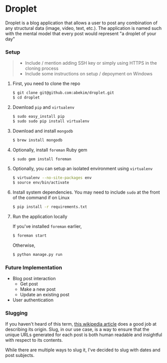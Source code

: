 Droplet
=======

Droplet is a blog application that allows a user to post any combination of any structural data (image, video, text, etc.).
The application is named such with the mental model that every post would represent "a droplet of your day"

### Setup

> - Include / mention adding SSH key or simply using HTTPS in the cloning process
> - Include some instructions on setup / depoyment on Windows

1. First, you need to clone the repo

    ```bash
    $ git clone git@github.com:abekim/droplet.git
    $ cd droplet
    ```

2. Download `pip` and `virtualenv`

    ```bash
    $ sudo easy_install pip 
    $ sudo sudo pip install virtualenv
    ```

3. Download and install `mongodb`

    ```bash
    $ brew install mongodb
    ```

4. Optionally, install `foreman` Ruby gem

    ```bash
    $ sudo gem install foreman
    ```

5. Optionally, you can setup an isolated environment using `virtualenv`

    ```bash
    $ virtualenv --no-site-packages env 
    $ source env/bin/activate
    ```

6. Install system dependencies. You may need to include `sudo` at the front of the command if on Linux

    ```bash
    $ pip install -r requirements.txt
    ```

7. Run the application locally

    If you've installed `foreman` earlier,

    ```bash
    $ foreman start
    ```

    Otherwise,

    ```bash
    $ python manage.py run
    ```

### Future Implementation

- Blog post interaction
	- Get post
	- Make a new post
	- Update an existing post
- User authentication

### Slugging

If you haven't heard of this term, [this wikipedia article](https://en.wikipedia.org/wiki/Slug_(publishing)) does a good job at describing its origin. Slug, in our use case, is a way to ensure that the unique URLs generated for each post is both human readable and insightful with respect to its contents.

While there are multiple ways to slug it, I've decided to slug with dates and post subjects.
